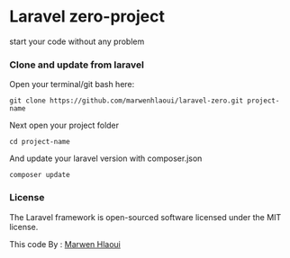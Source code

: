 # Laravel zero-project

start your code without any problem

### Clone and update from laravel

Open your terminal/git bash here:
```git
git clone https://github.com/marwenhlaoui/laravel-zero.git project-name 
```
Next open your project folder  
```git
cd project-name 
```
And update your laravel version with composer.json
```git
composer update 
``` 
### License

The Laravel framework is open-sourced software licensed under the MIT license.
	
This code By : [Marwen Hlaoui](https://marwenhlaoui.me)